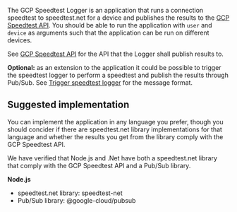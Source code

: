 The GCP Speedtest Logger is an application that runs a connection speedtest to speedtest.net for a device and publishes the results to the [GCP Speedtest API](https://github.com/cx-cloud-101/gcp-speedtest-api/wiki). You should be able to run the application with `user` and `device` as arguments such that the application can be run on different devices.

See [GCP Speedtest API](https://github.com/cx-cloud-101/gcp-speedtest-api/wiki) for the API that the Logger shall publish results to.

**Optional:** as an extension to the application it could be possible to trigger the speedtest logger to perform a speedtest and publish the results through Pub/Sub. See [Trigger speedtest logger](https://github.com/cx-cloud-101/gcp-speedtest-api/wiki/Optional---Trigger-speedtest-logger(s)) for the message format.

## Suggested implementation
You can implement the application in any language you prefer, though you should concider if there are speedtest.net library implementations for that language and whether the results you get from the library comply with the GCP Speedtest API. 

We have verified that Node.js and .Net have both a speedtest.net library that comply with the GCP Speedtest API and a Pub/Sub library.

**Node.js**
* speedtest.net library: speedtest-net
* Pub/Sub library: @google-cloud/pubsub

